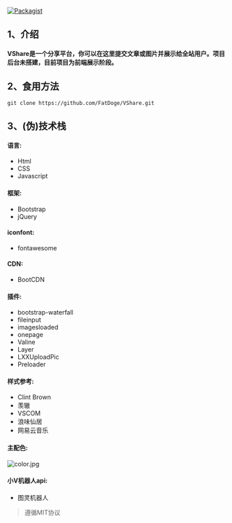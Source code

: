 [![Packagist](https://img.shields.io/packagist/l/doctrine/orm.svg)](https://github.com/FatDoge/VShare.git)
## 1、介绍
#### VShare是一个分享平台，你可以在这里提交文章或图片并展示给全站用户。项目后台未搭建，目前项目为前端展示阶段。
## 2、食用方法
```
git clone https://github.com/FatDoge/VShare.git
```
## 3、(伪)技术栈
#### 语言:
- Html 
- CSS 
- Javascript
#### 框架:
- Bootstrap 
- jQuery
#### iconfont:
- fontawesome
#### CDN:
- BootCDN
#### 插件:
- bootstrap-waterfall
- fileinput
- imagesloaded
- onepage
- Valine
- Layer
- LXXUploadPic
- Preloader
#### 样式参考:
- Clint Brown
- 羡辙
- VSCOM
- 浪味仙居
- 网易云音乐
#### 主配色:

![color.jpg](https://i.loli.net/2017/11/15/5a0bac42d33ea.jpg)


#### 小V机器人api:
- 图灵机器人
> 遵循MIT协议
